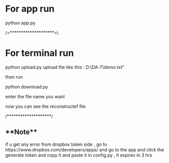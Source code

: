 <h1>For app run</h1>

python app.py


/=********************=\
<h1>For terminal run</h1>

python upload.py
  upload file like this :  D:\DA-7\demo.txt"

then run

python download.py

enter the file name you want


now you can see the reconstructef file

/********************/
<h2>**Note**</h2>
if u get any error from dropbox token side , go to https://www.dropbox.com/developers/apps/ 
and go to the app and click the generate token and copy it and paste it in config.py , 
it expirex in 3 hrs